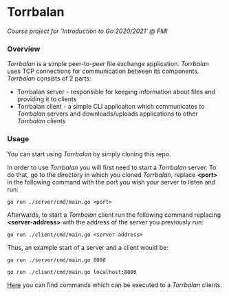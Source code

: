 # Torrbalan
*Course project for 'Introduction to Go 2020/2021' @ FMI*

### Overview

*Torrbalan* is a simple peer-to-peer file exchange application. *Torrbalan* uses TCP connections for communication between its components. *Torrbalan* consists of 2 parts:
- Torrbalan server - responsible for keeping information about files and providing it to clients
- Torrbalan client - a simple CLI applicaiton which communicates to *Torrbalan* servers and downloads/uploads applications to other *Torrbalan* clients

### Usage
You can start using *Torrbalan* by simply cloning this repo. 

In order to use *Torrbalan* you will first need to start a *Torrbalan* server. To do that, go to the directory in which you cloned *Torrbalan*, replace **\<port\>** in the following command with the port you wish your server to listen and run:

`go run ./server/cmd/main.go <port>`

Afterwards, to start a *Torrbalan* client run the following command replacing **\<server-address\>** with the address of the server you previously run:

`go run ./client/cmd/main.go <server-address>`

Thus, an example start of a server and a client would be:

`go run ./server/cmd/main.go 8080`

`go run ./client/cmd/main.go localhost:8080`

[Here](client/README.md) you can find commands which can be executed to a *Torrbalan* clients.